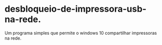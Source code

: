 # desbloqueio-de-impressora-usb-na-rede.
Um programa simples que permite o windows 10 compartilhar impressoras na rede.
